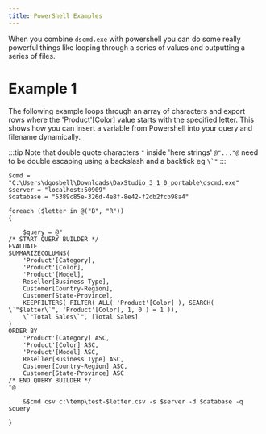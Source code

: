 ```yaml
---
title: PowerShell Examples
---
```


When you combine `dscmd.exe` with powershell you can do some really powerful things like looping through a series of values and outputting a series of files.

# Example 1
The following example loops through an array of characters and export rows where the 'Product'[Color] value starts with the specified letter. This shows how you can insert a variable from Powershell into your query and filename dynamically.

:::tip
Note that double quote characters `"` inside 'here strings' `@"..."@` need to be double escaping using a backslash and a backtick eg  `` \`" ``
:::

```
$cmd = "C:\Users\dgosbell\Downloads\DaxStudio_3_1_0_portable\dscmd.exe"
$server = "localhost:50909"
$database = "5389c85e-326d-4e8f-8e42-f2db2fcb98a4"

foreach ($letter in @("B", "R"))
{

    $query = @"
/* START QUERY BUILDER */
EVALUATE
SUMMARIZECOLUMNS(
    'Product'[Category],
    'Product'[Color],
    'Product'[Model],
    Reseller[Business Type],
    Customer[Country-Region],
    Customer[State-Province],
    KEEPFILTERS( FILTER( ALL( 'Product'[Color] ), SEARCH( \`"$letter\`", 'Product'[Color], 1, 0 ) = 1 )),
    \`"Total Sales\`", [Total Sales]
)
ORDER BY 
    'Product'[Category] ASC,
    'Product'[Color] ASC,
    'Product'[Model] ASC,
    Reseller[Business Type] ASC,
    Customer[Country-Region] ASC,
    Customer[State-Province] ASC
/* END QUERY BUILDER */
"@  

    &$cmd csv c:\temp\test-$letter.csv -s $server -d $database -q $query

}

```